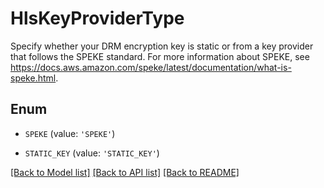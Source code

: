 # HlsKeyProviderType

Specify whether your DRM encryption key is static or from a key provider that follows the SPEKE standard. For more information about SPEKE, see https://docs.aws.amazon.com/speke/latest/documentation/what-is-speke.html.

## Enum

* `SPEKE` (value: `'SPEKE'`)

* `STATIC_KEY` (value: `'STATIC_KEY'`)

[[Back to Model list]](../README.md#documentation-for-models) [[Back to API list]](../README.md#documentation-for-api-endpoints) [[Back to README]](../README.md)


